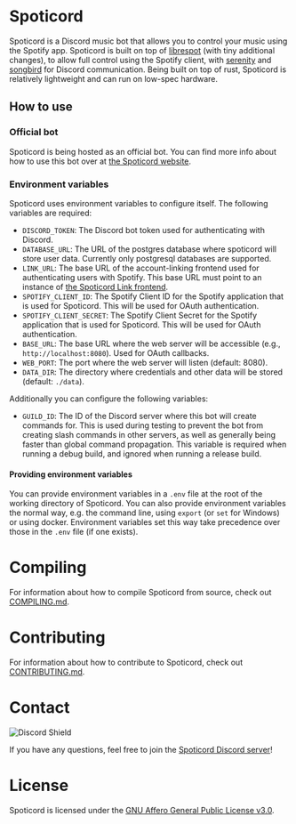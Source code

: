 # Spoticord

Spoticord is a Discord music bot that allows you to control your music using the Spotify app.
Spoticord is built on top of [librespot](https://github.com/librespot-org/librespot) (with tiny additional changes), to allow full control using the Spotify client, with [serenity](https://github.com/serenity-rs/serenity) and [songbird](https://github.com/serenity-rs/songbird) for Discord communication.
Being built on top of rust, Spoticord is relatively lightweight and can run on low-spec hardware.

## How to use

### Official bot

Spoticord is being hosted as an official bot. You can find more info about how to use this bot over at [the Spoticord website](https://spoticord.com/).

### Environment variables

Spoticord uses environment variables to configure itself. The following variables are required:

- `DISCORD_TOKEN`: The Discord bot token used for authenticating with Discord.
- `DATABASE_URL`: The URL of the postgres database where spoticord will store user data. Currently only postgresql databases are supported.
- `LINK_URL`: The base URL of the account-linking frontend used for authenticating users with Spotify. This base URL must point to an instance of [the Spoticord Link frontend](https://github.com/SpoticordMusic/spoticord-link).
- `SPOTIFY_CLIENT_ID`: The Spotify Client ID for the Spotify application that is used for Spoticord. This will be used for OAuth authentication.
- `SPOTIFY_CLIENT_SECRET`: The Spotify Client Secret for the Spotify application that is used for Spoticord. This will be used for OAuth authentication.
- `BASE_URL`: The base URL where the web server will be accessible (e.g., `http://localhost:8080`). Used for OAuth callbacks.
- `WEB_PORT`: The port where the web server will listen (default: 8080).
- `DATA_DIR`: The directory where credentials and other data will be stored (default: `./data`).

Additionally you can configure the following variables:

- `GUILD_ID`: The ID of the Discord server where this bot will create commands for. This is used during testing to prevent the bot from creating slash commands in other servers, as well as generally being faster than global command propagation. This variable is required when running a debug build, and ignored when running a release build.

#### Providing environment variables

You can provide environment variables in a `.env` file at the root of the working directory of Spoticord.
You can also provide environment variables the normal way, e.g. the command line, using `export` (or `set` for Windows) or using docker.
Environment variables set this way take precedence over those in the `.env` file (if one exists).

# Compiling

For information about how to compile Spoticord from source, check out [COMPILING.md](COMPILING.md).

# Contributing

For information about how to contribute to Spoticord, check out [CONTRIBUTING.md](CONTRIBUTING.md).

# Contact

![Discord Shield](https://discordapp.com/api/guilds/779292533053456404/widget.png?style=shield)

If you have any questions, feel free to join the [Spoticord Discord server](https://discord.gg/wRCyhVqBZ5)!

# License

Spoticord is licensed under the [GNU Affero General Public License v3.0](LICENSE).
